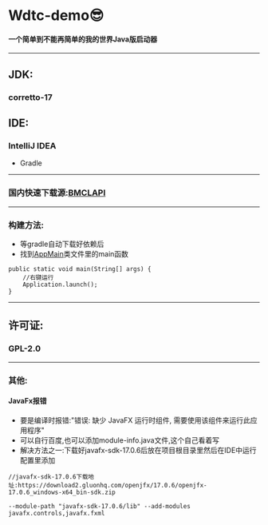 # Wdtc-demo😎

#### 一个简单到不能再简单的我的世界Java版启动器

---

## JDK:

### corretto-17

## IDE:

### IntelliJ IDEA

- Gradle

---

### 国内快速下载源:[BMCLAPI](https://bmclapidoc.bangbang93.com/)

---

### 构建方法:
- 等gradle自动下载好依赖后
- 找到[AppMain](Wdtc/src/main/java/org/WdtcUI/AppMain.java)类文件里的main函数

```
public static void main(String[] args) {
    //右键运行
    Application.launch();
}
```

---

## 许可证:

### GPL-2.0

---

### 其他:

#### JavaFx报错

- 要是编译时报错:"错误: 缺少 JavaFX 运行时组件, 需要使用该组件来运行此应用程序"
- 可以自行百度,也可以添加module-info.java文件,这个自己看着写
- 解决方法之一:下载好javafx-sdk-17.0.6后放在项目根目录里然后在IDE中运行配置里添加

```
//javafx-sdk-17.0.6下载地址:https://download2.gluonhq.com/openjfx/17.0.6/openjfx-17.0.6_windows-x64_bin-sdk.zip

--module-path "javafx-sdk-17.0.6/lib" --add-modules javafx.controls,javafx.fxml
```